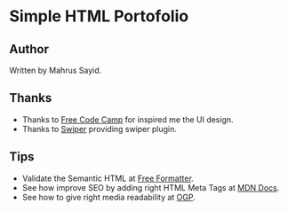 # Simple HTML Portofolio

## Author

Written by Mahrus Sayid.

## Thanks

+ Thanks to [Free Code Camp](https://freecodecamp.com) for inspired me the UI design.
+ Thanks to [Swiper](https://swiper.com) providing swiper plugin.

## Tips

+ Validate the Semantic HTML at [Free Formatter](https://www.freeformatter.com/html-validator.html).
+ See how improve SEO by adding right HTML Meta Tags at [MDN Docs](https://developer.mozilla.org/en-US/docs/Learn/HTML/Introduction_to_HTML/The_head_metadata_in_HTML).
+ See how to give right media readability at [OGP](https://ogp.me/).